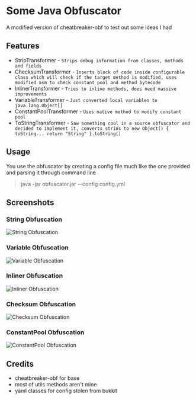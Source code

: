 # Some Java Obfuscator
 A modified version of cheatbreaker-obf to test out some ideas I had
## Features
 * StripTransformer - `Strips debug information from classes, methods and fields`
 * ChecksumTransformer - `Inserts block of code inside configurable class which will check if the target method is modified, uses modified asm to check constant pool and method bytecode`
 * InlinerTransformer - `Tries to inline methods, does need massive improvements`
 * VariableTransformer - `Just converted local variables to java.lang.Object[]`
 * ConstantPoolTransformer - `Uses native method to modify constant pool`
 * ToStringTransformer - `Saw something cool in a source obfuscator and decided to implement it, converts strins to new Object() { toString... return "String" }.toString()`
## Usage
 You use the obfuscator by creating a config file much like the one provided and parsing it through command line
> java -jar obfuscator.jar --config config.yml
## Screenshots
### String Obfuscation
<img title="String Obfuscation" src="https://cdn.upload.systems/uploads/X9WPkFsw.png" alt="String Obfuscation"></img>
### Variable Obfuscation
<img title="Variable Obfuscation" src="https://cdn.upload.systems/uploads/E2E4ibjY.png" alt="Variable Obfuscation"></img>
### Inliner Obfuscation
<img title="Inliner Obfuscation" src="https://cdn.upload.systems/uploads/0Qyz0zDZ.png" alt="Inliner Obfuscation"></img>
### Checksum Obfuscation
<img title="Checksum Obfuscation" src="https://cdn.upload.systems/uploads/90Uoc5Lo.png" alt="Checksum Obfuscation"></img>
### ConstantPool Obfuscation
<img title="ConstantPool Obfuscation" src="https://cdn.upload.systems/uploads/wVdzaPsR.png" alt="ConstantPool Obfuscation"></img>

## Credits
 * cheatbreaker-obf for base
 * most of utils methods aren't mine
 * yaml classes for config stolen from bukkit
 
